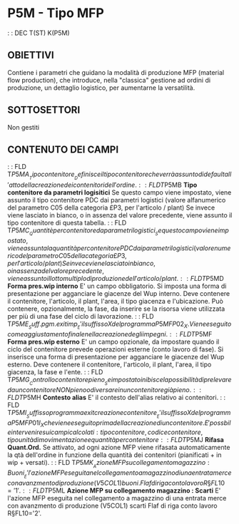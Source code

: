 # P5M - Tipo MFP
 :  : DEC T(ST) K(P5M)
## OBIETTIVI
Contiene i parametri che guidano la modalità di produzione MFP (material flow production), che introduce, nella "classica" gestione ad ordini di produzione, un dettaglio logistico, per aumentarne la versatilità.
## SOTTOSETTORI
Non gestiti
## CONTENUTO DEI CAMPI
 :  : FLD T$P5MA __Tipo contenitore__
Definisce il tipo contenitore che verrà assunto di default all'atto della creazione dei contenitori dell'ordine.
 :  : FLD T$P5MB __Tipo contenitore da parametri logisitici__
Se questo campo viene impostato, viene assunto il tipo contenitore PDC dai parametri logistici (valore alfanumerico del parametro C05 della categoria £P3, per l'articolo / plant)
Se invece viene lasciato in bianco, o in assenza del valore precedente, viene assunto il tipo contenitore di questa tabella.
 :  : FLD T$P5MC __Quantitè per contenitore da parametri logistici__
Se questo campo viene impostato, viene assunta la quantità per contenitore PDC dai parametri logistici (valore numerico del parametro C05 della categoria £P3, per l'articolo / plant)
Se invece viene lasciato in bianco, o in assenza del valore precedente, viene assunto il lotto multiplo  di produzione dell'articolo / plant.
 :  : FLD T$P5MD __Forma pres.wip interno__
E' un campo obbligatorio.
Si imposta una forma di presentazione per agganciare le giacenze del Wup interno.
Deve contenere il contenitore, l'articolo, il plant, l'area, il tipo giacenza e l'ubicazione.
Può contenere, opzionalmente, la fase, da inserire se la risorsa viene utilizzata per più di una fase del ciclo di lavorazione.
 :  : FLD T$P5ME __Suff.pgm. exit imp__
E' il suffisso X del programma P5MFP02_X. Viene eseguito come aggiustamento finale nella creazione degli impegni.
 :  : FLD T$P5MF __Forma pres.wip esterno__
E' un campo opzionale, da impostare quando il ciclo del contenitore prevede operazioni esterne (conto lavoro di fase).
Si inserisce una  forma di presentazione per agganciare le giacenze del Wup esterno.
Deve contenere il contenitore, l'articolo, il plant, l'area, il tipo giacenza, la fase e l'ente.
 :  : FLD T$P5MG __Controllo contenitore pieno__
Se impostato inibisce la possibilità di prelevare da un contenitore NON pieno o di versare in un contenitore già pieno.
 :  : FLD T$P5MH __Contesto alias__
E' il contesto dell'alias relativo ai contenitori.
 :  : FLD T$P5MI __Suffisso programma exit creazione contenitore__
E' il suffisso X del programma P5MFP01I_X che viene eseguito prima della creazione di un contenitore.
E' possbile intervenire sui campi calcolati :  tipo contenitore, codice contenitore, tipo unità di movimentazione e
quantità per contenitore
 :  : FLD T$P5MJ __Rifasa Quant.Ord.__
Se attivato, ad ogni azione MFP viene rifasata automaticamente la qtà dell'ordine in funzione della quantità dei contenitori (pianificati + in wip + versati).
 :  : FLD T$P5MK __Azione MFP su collegamento magazzino :  Buoni__
E' l'azione MFP eseguita nel collegamento a magazzino di una entrata merce con avanzmento di produzione (V5COL1) buoni. Flaf di riga conto lavoro R§FL10='1'.
 :  : FLD T$P5ML __Azione MFP su collegamento magazzino :  Scarti__
E' l'azione MFP eseguita nel collegamento a magazzino di una entrata merce con avanzmento di produzione (V5COL1) scarti Flaf di riga conto lavoro R§FL10='2'.
